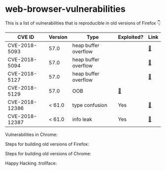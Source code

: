 # web-browser-vulnerabilities

This is a list of vulnerabilities that is reproducible in old versions of Firefox :point_down:

| CVE ID  | Version | Type | Exploited? | Link|
| ---| --- | ---| ---| --- |
| CVE-2018-5093  | 57.0  | heap buffer overflow | |[:link:](Firefox/CVE-2018-5093)|
| CVE-2018-5094  | 57.0  | heap buffer overflow | | [:link:](Firefox/CVE-2018-5094)|
| CVE-2018-5127  | 57.0  | heap buffer overflow | |[:link:](Firefox/CVE-2018-5127)|
| CVE-2018-5129  | 57.0  | OOB |[:link:](Firefox/CVE-2018-5129)|
| CVE-2018-12386  | < 61.0  | type confusion | Yes |[:link:](Firefox/CVE-2018-12386)|
| CVE-2018-12387  | < 61.0 | info leak | Yes |[:link:](Firefox/CVE-2018-12387)|

Vulnerabilities in Chrome:

Steps for building old versions of Firefox:

Steps for building old versions of Chrome:


Happy Hacking :trollface: